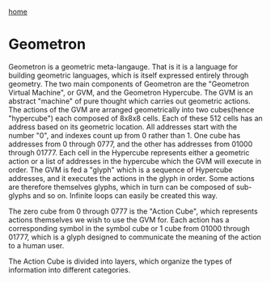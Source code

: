 [home](index.html)

# Geometron

Geometron is a geometric meta-langauge.  That is it is a language for building geometric languages, which is itself expressed entirely through geometry.  The two main components of Geometron are the "Geometron Virtual Machine", or GVM, and the Geometron Hypercube. The GVM is an abstract "machine" of pure thought which carries out geometric actions.  The actions of the GVM are arranged geometrically into two cubes(hence "hypercube") each composed of 8x8x8 cells.  Each of these 512 cells has an address based on its geometric location.  All addresses start with the number "0", and indexes count up from 0 rather than 1.  One cube has addresses from 0 through 0777, and the other has addresses from 01000 through 01777. Each cell in the Hypercube represents either a geometric action or a list of addresses in the hypercube which the GVM will execute in order. The GVM is fed a "glyph" which is a sequence of Hypercube addresses, and it executes the actions in the glyph in order. Some actions are therefore themselves glyphs, which in turn can be composed of sub-glyphs and so on. Infinite loops can easily be created this way.

The zero cube from 0 through 0777 is the "Action Cube", which represents actions themselves we wish to use the GVM for.  Each action has a corresponding symbol in the symbol cube or 1 cube from 01000 through 01777, which is a glyph designed to communicate the meaning of the action to a human user.  

The Action Cube is divided into layers, which organize the types of information into different categories.   